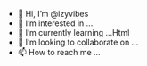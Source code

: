 - 👋 Hi, I’m @izyvibes
- 👀 I’m interested in ...
- 🌱 I’m currently learning ...Html
- 💞️ I’m looking to collaborate on ...
- 📫 How to reach me ...

<!---
izyvibes/izyvibes is a ✨ special ✨ repository because its `README.md` (this file) appears on your GitHub profile.
You can click the Preview link to take a look at your changes.
--->
